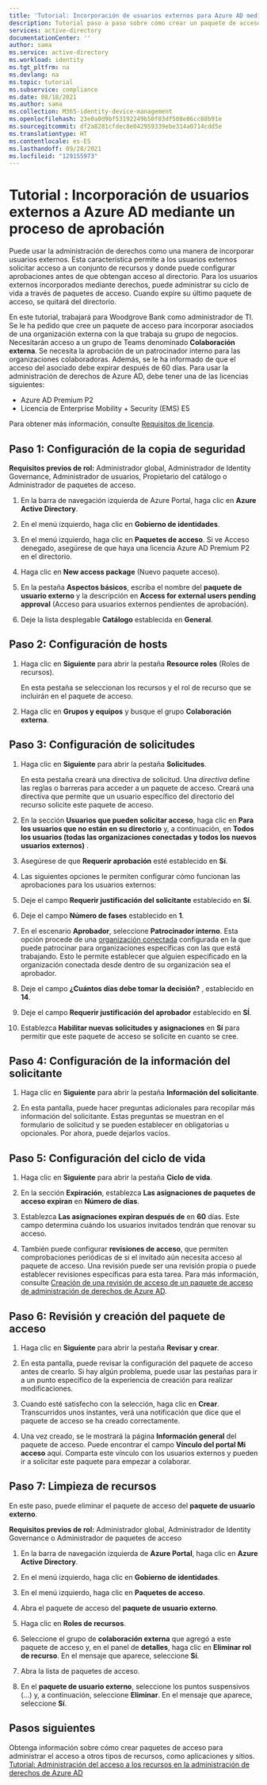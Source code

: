 ```yaml
---
title: 'Tutorial: Incorporación de usuarios externos para Azure AD mediante un proceso de aprobación (Azure Active Directory)'
description: Tutorial paso a paso sobre cómo crear un paquete de acceso para usuarios externos que requieren aprobaciones en la administración de derechos de Azure Active Directory.
services: active-directory
documentationCenter: ''
author: sama
ms.service: active-directory
ms.workload: identity
ms.tgt_pltfrm: na
ms.devlang: na
ms.topic: tutorial
ms.subservice: compliance
ms.date: 08/18/2021
ms.author: sama
ms.collection: M365-identity-device-management
ms.openlocfilehash: 23e0a0d9bf53192249b50f03df508e86cc88b91e
ms.sourcegitcommit: df2a8281cfdec8e042959339ebe314a0714cdd5e
ms.translationtype: HT
ms.contentlocale: es-ES
ms.lasthandoff: 09/28/2021
ms.locfileid: "129155973"
---
```

# <a name="tutorial---onboard-external-users-to-azure-ad-through-an-approval-process"></a>Tutorial : Incorporación de usuarios externos a Azure AD mediante un proceso de aprobación

Puede usar la administración de derechos como una manera de incorporar usuarios externos. Esta característica permite a los usuarios externos solicitar acceso a un conjunto de recursos y donde puede configurar aprobaciones antes de que obtengan acceso al directorio. Para los usuarios externos incorporados mediante derechos, puede administrar su ciclo de vida a través de paquetes de acceso. Cuando expire su último paquete de acceso, se quitará del directorio.

En este tutorial, trabajará para Woodgrove Bank como administrador de TI. Se le ha pedido que cree un paquete de acceso para incorporar asociados de una organización externa con la que trabaja su grupo de negocios. Necesitarán acceso a un grupo de Teams denominado **Colaboración externa**. Se necesita la aprobación de un patrocinador interno para las organizaciones colaboradoras. Además, se le ha informado de que el acceso del asociado debe expirar después de 60 días.
Para usar la administración de derechos de Azure AD, debe tener una de las licencias siguientes:

- Azure AD Premium P2
- Licencia de Enterprise Mobility + Security (EMS) E5

Para obtener más información, consulte [Requisitos de licencia](entitlement-management-overview.md#license-requirements).

## <a name="step-1-configure-basics"></a>Paso 1: Configuración de la copia de seguridad

**Requisitos previos de rol:** Administrador global, Administrador de Identity Governance, Administrador de usuarios, Propietario del catálogo o Administrador de paquetes de acceso.

1. En la barra de navegación izquierda de Azure Portal, haga clic en **Azure Active Directory**.

2. En el menú izquierdo, haga clic en **Gobierno de identidades**.

3. En el menú izquierdo, haga clic en **Paquetes de acceso**. Si ve Acceso denegado, asegúrese de que haya una licencia Azure AD Premium P2 en el directorio.

4. Haga clic en **New access package** (Nuevo paquete acceso).

5. En la pestaña **Aspectos básicos**, escriba el nombre del **paquete de usuario externo** y la descripción en **Access for external users pending approval** (Acceso para usuarios externos pendientes de aprobación).

6. Deje la lista desplegable **Catálogo** establecida en **General**.

## <a name="step-2-configure-resources"></a>Paso 2: Configuración de hosts

1. Haga clic en **Siguiente** para abrir la pestaña **Resource roles** (Roles de recursos).
 
   En esta pestaña se seleccionan los recursos y el rol de recurso que se incluirán en el paquete de acceso.

2. Haga clic en **Grupos y equipos** y busque el grupo **Colaboración externa**.

## <a name="step-3-configure-requests"></a>Paso 3: Configuración de solicitudes

1. Haga clic en **Siguiente** para abrir la pestaña **Solicitudes**.

   En esta pestaña creará una directiva de solicitud. Una *directiva* define las reglas o barreras para acceder a un paquete de acceso. Creará una directiva que permite que un usuario específico del directorio del recurso solicite este paquete de acceso.

2. En la sección **Usuarios que pueden solicitar acceso**, haga clic en **Para los usuarios que no están en su directorio** y, a continuación, en **Todos los usuarios (todas las organizaciones conectadas y todos los nuevos usuarios externos)** .

3. Asegúrese de que **Requerir aprobación** esté establecido en **Sí**.

4. Las siguientes opciones le permiten configurar cómo funcionan las aprobaciones para los usuarios externos:

5. Deje el campo **Requerir justificación del solicitante** establecido en **Sí**.

6. Deje el campo **Número de fases** establecido en **1**.

7. En el escenario **Aprobador**, seleccione **Patrocinador interno**. Esta opción procede de una [organización conectada](entitlement-management-organization.md) configurada en la que puede patrocinar para organizaciones específicas con las que está trabajando. Esto le permite establecer que alguien especificado en la organización conectada desde dentro de su organización sea el aprobador. 

8. Deje el campo **¿Cuántos días debe tomar la decisión?** , establecido en **14**.

9. Deje el campo **Requerir justificación del aprobador** establecido en **SÍ**.

10. Establezca **Habilitar nuevas solicitudes y asignaciones** en **Sí** para permitir que este paquete de acceso se solicite en cuanto se cree.

## <a name="step-4-configure-requestor-information"></a>Paso 4: Configuración de la información del solicitante

1. Haga clic en **Siguiente** para abrir la pestaña **Información del solicitante**.

2. En esta pantalla, puede hacer preguntas adicionales para recopilar más información del solicitante. Estas preguntas se muestran en el formulario de solicitud y se pueden establecer en obligatorias u opcionales. Por ahora, puede dejarlos vacíos.

## <a name="step-5-configure-lifecycle"></a>Paso 5: Configuración del ciclo de vida

1. Haga clic en **Siguiente** para abrir la pestaña **Ciclo de vida**.

2. En la sección **Expiración**, establezca **Las asignaciones de paquetes de acceso expiran** en **Número de días**.

3. Establezca **Las asignaciones expiran después de** en **60** días. Este campo determina cuándo los usuarios invitados tendrán que renovar su acceso.

4. También puede configurar **revisiones de acceso**, que permiten comprobaciones periódicas de si el invitado aún necesita acceso al paquete de acceso. Una revisión puede ser una revisión propia o puede establecer revisiones específicas para esta tarea. Para más información, consulte [Creación de una revisión de acceso de un paquete de acceso de administración de derechos de Azure AD](entitlement-management-access-reviews-create.md).

## <a name="step-6-review-and-create-your-access-package"></a>Paso 6: Revisión y creación del paquete de acceso

1. Haga clic en **Siguiente** para abrir la pestaña **Revisar y crear**.

2. En esta pantalla, puede revisar la configuración del paquete de acceso antes de crearlo. Si hay algún problema, puede usar las pestañas para ir a un punto específico de la experiencia de creación para realizar modificaciones.

3. Cuando esté satisfecho con la selección, haga clic en **Crear**. Transcurridos unos instantes, verá una notificación que dice que el paquete de acceso se ha creado correctamente.

4. Una vez creado, se le mostrará la página **Información general** del paquete de acceso. Puede encontrar el campo **Vínculo del portal Mi acceso** aquí. Comparta este vínculo con los usuarios externos y pueden ir a solicitar este paquete para empezar a colaborar.

## <a name="step-7-clean-up-resources"></a>Paso 7: Limpieza de recursos

En este paso, puede eliminar el paquete de acceso del **paquete de usuario externo**. 

**Requisitos previos de rol:** Administrador global, Administrador de Identity Governance o Administrador de paquetes de acceso

1. En la barra de navegación izquierda de **Azure Portal**, haga clic en **Azure Active Directory**.

2. En el menú izquierdo, haga clic en **Gobierno de identidades**.

3. En el menú izquierdo, haga clic en **Paquetes de acceso**. 

4. Abra el paquete de acceso del **paquete de usuario externo**. 

5. Haga clic en **Roles de recursos**.

6. Seleccione el grupo de **colaboración externa** que agregó a este paquete de acceso y, en el panel de **detalles**, haga clic en **Eliminar rol de recurso**. En el mensaje que aparece, seleccione **Sí**.

7. Abra la lista de paquetes de acceso.

8. En el **paquete de usuario externo**, seleccione los puntos suspensivos (...) y, a continuación, seleccione **Eliminar**. En el mensaje que aparece, seleccione **Sí**.

## <a name="next-steps"></a>Pasos siguientes

Obtenga información sobre cómo crear paquetes de acceso para administrar el acceso a otros tipos de recursos, como aplicaciones y sitios. [Tutorial: Administración del acceso a los recursos en la administración de derechos de Azure AD](/active-directory/governance/entitlement-management-access-package-first.md)
